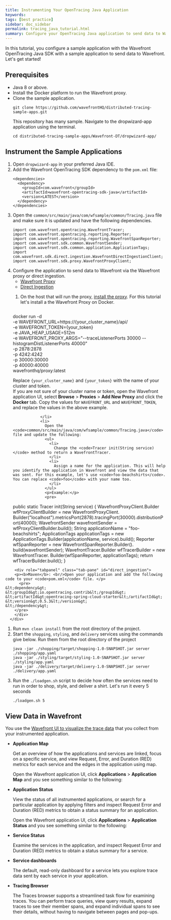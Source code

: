 ```yaml
---
title: Instrumenting Your OpenTracing Java Application
keywords:
tags: [best practice]
sidebar: doc_sidebar
permalink: tracing_java_tutorial.html
summary: Configure your OpenTracing Java application to send data to Wavefront using the OpenTracing Java SDK.
---
```

In this tutorial, you configure a sample application with the Wavefront OpenTracing Java SDK with a sample application to send data to Wavefront. Let's get started!

## Prerequisites

* Java 8 or above.
* Install the Docker platform to run the Wavefront proxy.
* Clone the sample application. 
  ```
  git clone https://github.com/wavefrontHQ/distributed-tracing-sample-apps.git
  ```
  This repository has many sample. Navigate to the dropwizard-app application using the terminal.
  ```
  cd distributed-tracing-sample-apps/Wavefront-DT/dropwizard-app/
  ```

## Instrument the Sample Applications

1. Open `dropwizard-app` in your preferred Java IDE.
1. Add the Wavefront OpenTracing SDK dependency to the `pom.xml` file:
    ```
    <dependencies>
      <dependency>
        <groupId>com.wavefront</groupId>
        <artifactId>wavefront-opentracing-sdk-java</artifactId>
        <version>LATEST</version>
      </dependency>
    </dependencies>
    ```
1. Open the `common/src/main/java/com/wfsample/common/Tracing.java` file and make sure it is updated and have the following dependencies.
    ```
    import com.wavefront.opentracing.WavefrontTracer;
    import com.wavefront.opentracing.reporting.Reporter;
    import com.wavefront.opentracing.reporting.WavefrontSpanReporter;
    import com.wavefront.sdk.common.WavefrontSender;
    import com.wavefront.sdk.common.application.ApplicationTags;
    import com.wavefront.sdk.direct.ingestion.WavefrontDirectIngestionClient;
    import com.wavefront.sdk.proxy.WavefrontProxyClient;
    ```
1. Configure the application to send data to Wavefront via the Wavefront proxy or direct ingestion.
    <ul id="profileTabs" class="nav nav-tabs">
        <li class="active"><a href="#proxy" data-toggle="tab">Wavefront Proxy</a></li>
        <li><a href="#direct_ingestion" data-toggle="tab">Direct Ingestion</a></li>
    </ul>
      <div class="tab-content">
        <div role="tabpanel" class="tab-pane active" id="proxy">
              <ol>
                <li>
                  On the host that will run the proxy, <a href="proxies_installing.html#proxy-installation">install the proxy</a>. For this tutorial let's install a the Wavefront Proxy on Docker.
                  <pre>
docker run -d \
   -e WAVEFRONT_URL=https://&#123;your_cluster_name&#125;/api/ \
   -e WAVEFRONT_TOKEN=&#123;your_token&#125; \
   -e JAVA_HEAP_USAGE=512m \
   -e WAVEFRONT_PROXY_ARGS="--traceListenerPorts 30000 --histogramDistListenerPorts 40000" \
   -p 2878:2878 \
   -p 4242:4242 \
   -p 30000:30000 \
   -p 40000:40000 \
   wavefronthq/proxy:latest
                  </pre>
                  <p>Replace <code>&#123;your_cluster_name&#125;</code> and <code>&#123;your_token&#125;</code> with the name of your cluster and token. <br/>If you are not sure of your cluster name or token, open the Wavefront application UI, select <b>Browse</b> > <b>Proxies</b> > <b>Add New Proxy</b> and click the <b>Docker</b> tab. Copy the values for <code>WAVEFRONT_URL</code> and <code>WAVEFRONT_TOKEN</code>, and replace the values in the above example.</p>
                  
                </li>
                <li>
                  Open the <code>common/src/main/java/com/wfsample/common/Tracing.java</code> file and update the following:
                  <ul>
                    <li>
                      Change the <code>Tracer init(String service)</code> method to return a WavefrontTracer.
                    </li>
                    <li>
                      Assign a name for the application. This will help you identify the application in Wavefront and view the data that was sent. For this example, let's use <code>foo-beachshirts</code>. You can replace <code>foo</code> with your name too.
                    </li>
                  </ul>
                  <p>Example:</p>
                  <pre>
public static Tracer init(String service) {
    WavefrontProxyClient.Builder wfProxyClientBuilder = new WavefrontProxyClient.
    Builder("localhost").metricsPort(2878).tracingPort(30000).distributionPort(40000);
    WavefrontSender wavefrontSender = wfProxyClientBuilder.build();
    String applicationName = "foo-beachshirts";
    ApplicationTags applicationTags = new ApplicationTags.Builder(applicationName,
      service).build();
    Reporter wfSpanReporter = new WavefrontSpanReporter.Builder().
      build(wavefrontSender);
    WavefrontTracer.Builder wfTracerBuilder = new WavefrontTracer.
      Builder(wfSpanReporter, applicationTags);
    return wfTracerBuilder.build();
}
                  </pre>
                </li>
              </ol>
        </div>

        <div role="tabpanel" class="tab-pane" id="direct_ingestion">
        <p><b>Maven</b>: <br/>Open your application and add the following code to your <code>pom.xml</code> file. </p>
          <pre>
    &lt;dependency&gt;
    &lt;groupId&gt;io.opentracing.contrib&lt;/groupId&gt;
    &lt;artifactId&gt;opentracing-spring-cloud-starter&lt;/artifactId&gt;
    &lt;version&gt;0.5.3&lt;/version&gt;
    &lt;/dependency&gt;
        </pre>
        </div>
      </div>
      
1. Run `mvn clean install` from the root directory of the project.
1. Start the `shopping`, `styling`, and `delivery` services using the commands give below. Run them from the root directory of the project
    ```
    java -jar ./shopping/target/shopping-1.0-SNAPSHOT.jar server ./shopping/app.yaml
    java -jar ./styling/target/styling-1.0-SNAPSHOT.jar server ./styling/app.yaml
    java -jar ./delivery/target/delivery-1.0-SNAPSHOT.jar server ./delivery/app.yaml
    ```
1. Run the `./loadgen.sh` script to decide how often the services need to run in order to shop, style, and deliver a shirt. Let's run it every 5 seconds
    ```
    ./loadgen.sh 5
    ```

## View Data in Wavefront

You use the [Wavefront UI to visualize the trace data](tracing_ui_overview.html) that you collect from your instrumented application.

* **Application Map**

  Get an overview of how the applications and services are linked, focus on a specific service, and view Request, Error, and Duration (RED) metrics for each service and the edges in the application using map.
  
  Open the Wavefront application UI, click **Applications** > **Application Map** and you see something similar to the following:

* **Application Status**

  View the status of all instrumented applications, or search for a particular application by applying filters and inspect Request Error and Duration (RED) metrics to obtain a status summary for an application.
  
  Open the Wavefront application UI, click **Applications** > **Application Status** and you see something similar to the following:

* **Service Status**

  Examine the services in the application, and inspect Request Error and Duration (RED) metrics to obtain a status summary for a service.
  
* **Service dashboards**

  The default, read-only dashboard for a service lets you explore trace data sent by each service in your application. 

* **Tracing Browser**

  The Traces browser supports a streamlined task flow for examining traces. You can perform trace queries, view query results, expand traces to see their member spans, and expand individual spans to see their details, without having to navigate between pages and pop-ups.

